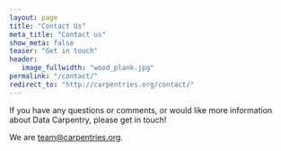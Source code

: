 ```yaml
---
layout: page
title: "Contact Us"
meta_title: "Contact us"
show_meta: false
teaser: "Get in touch"
header:
   image_fullwidth: "wood_plank.jpg"
permalink: "/contact/"
redirect_to: "http://carpentries.org/contact/"
---
```

If you have any questions or comments, or would like more information
about Data Carpentry, please get in touch!

We are [team@carpentries.org](mailto:team@carpentries.org).
